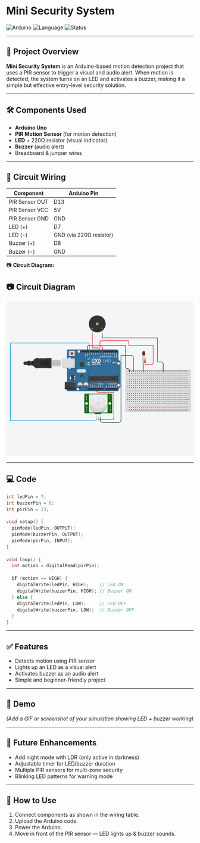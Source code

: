 
# Mini Security System

![Arduino](https://img.shields.io/badge/Platform-Arduino-blue)
![Language](https://img.shields.io/badge/Language-C%2B%2B-green)
![Status](https://img.shields.io/badge/Status-Completed-brightgreen)

---

## 🚀 Project Overview

**Mini Security System** is an Arduino-based motion detection project that uses a PIR sensor to trigger a visual and audio alert. When motion is detected, the system turns on an LED and activates a buzzer, making it a simple but effective entry-level security solution.

---

## 🛠 Components Used

* **Arduino Uno**
* **PIR Motion Sensor** (for motion detection)
* **LED** + 220Ω resistor (visual indicator)
* **Buzzer** (audio alert)
* Breadboard & jumper wires

---

## 🔌 Circuit Wiring

| Component      | Arduino Pin             |
| -------------- | ----------------------- |
| PIR Sensor OUT | D13                     |
| PIR Sensor VCC | 5V                      |
| PIR Sensor GND | GND                     |
| LED (+)        | D7                      |
| LED (-)        | GND (via 220Ω resistor) |
| Buzzer (+)     | D8                      |
| Buzzer (-)     | GND                     |

📷 **Circuit Diagram:**
## 📷 Circuit Diagram

![Mini Security System Circuit](MINI%20SECURITY%20SYSTEM.png)


---

## 💻 Code

```cpp
int ledPin = 7;
int buzzerPin = 8;
int pirPin = 13;

void setup() {
  pinMode(ledPin, OUTPUT);
  pinMode(buzzerPin, OUTPUT);
  pinMode(pirPin, INPUT);
}

void loop() {
  int motion = digitalRead(pirPin);

  if (motion == HIGH) {
    digitalWrite(ledPin, HIGH);    // LED ON
    digitalWrite(buzzerPin, HIGH); // Buzzer ON
  } else {
    digitalWrite(ledPin, LOW);     // LED OFF
    digitalWrite(buzzerPin, LOW);  // Buzzer OFF
  }
}
```

---

## ✅ Features

* Detects motion using PIR sensor
* Lights up an LED as a visual alert
* Activates buzzer as an audio alert
* Simple and beginner-friendly project

---

## 📸 Demo

*(Add a GIF or screenshot of your simulation showing LED + buzzer working)*

---

## 🔧 Future Enhancements

* Add night mode with LDR (only active in darkness)
* Adjustable timer for LED/buzzer duration
* Multiple PIR sensors for multi-zone security
* Blinking LED patterns for warning mode

---

## 📂 How to Use

1. Connect components as shown in the wiring table.
2. Upload the Arduino code.
3. Power the Arduino.
4. Move in front of the PIR sensor — LED lights up & buzzer sounds.
